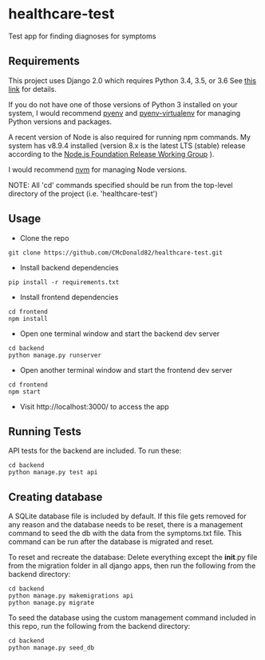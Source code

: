 # healthcare-test
Test app for finding diagnoses for symptoms

## Requirements

This project uses Django 2.0 which requires Python 3.4, 3.5, or 3.6
See [this link](https://docs.djangoproject.com/en/2.0/faq/install/#faq-python-version-support) for details.

If you do not have one of those versions of Python 3 installed on your system, I would recommend [pyenv](https://github.com/pyenv/pyenv) and [pyenv-virtualenv](https://github.com/pyenv/pyenv-virtualenv) for managing Python versions and packages.

A recent version of Node is also required for running npm commands. My system has v8.9.4 installed (version 8.x is the latest LTS (stable) release according to the [Node.js Foundation Release Working Group](https://github.com/nodejs/Release) ).

I would recommend [nvm](https://github.com/creationix/nvm) for managing Node versions.

NOTE: All 'cd' commands specified should be run from the top-level directory of the project (i.e. 'healthcare-test')

## Usage

* Clone the repo
```
git clone https://github.com/CMcDonald82/healthcare-test.git
```

* Install backend dependencies
```
pip install -r requirements.txt
```

* Install frontend dependencies
```
cd frontend
npm install
```

* Open one terminal window and start the backend dev server
```
cd backend
python manage.py runserver
```

* Open another terminal window and start the frontend dev server
```
cd frontend
npm start
``` 

* Visit http://localhost:3000/ to access the app


## Running Tests

API tests for the backend are included. To run these:

```
cd backend
python manage.py test api
```

## Creating database

A SQLite database file is included by default. If this file gets removed for any reason and the database needs to be reset, there is a management command to seed the db with the data from the symptoms.txt file. This command can be run after the database is migrated and reset.

To reset and recreate the database:
Delete everything except the __init__.py file from the migration folder in all django apps, then run the following from the backend directory:

```
cd backend
python manage.py makemigrations api
python manage.py migrate
```

To seed the database using the custom management command included in this repo, run the following from the backend directory:

```
cd backend
python manage.py seed_db
```
